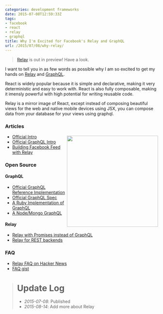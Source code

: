 ```yaml
---
categories: development frameworks
date: 2015-07-08T12:59:33Z
tags:
- facebook
- react
- relay
- graphql
title: Why I'm Excited for Facebook's Relay and GraphQL
url: /2015/07/08/why-relay/
---
```


> [Relay][relay-preview] is out in preview! Have a look.

I want to tell you in as few words as possible why I am so excited to get my
hands on [Relay][relay] and [GraphQL][graphql].

React is widely popular because it is simple and declarative, making it very
deterministic and easy to work with. React is also fully composable, making
it imensly powerful with high potential for writing reusable code.

Relay is a mirror image of React, except instead of composing beautiful views
for the web and native mobile devices using JSX, you can compose data from your
database for your views using graphql.

<image style="float: right; height: 300px; margin-top: 50px;" src="https://s3.amazonaws.com/media-p.slid.es/uploads/espenhovlandsdal/images/566501/react-logo-colored.png"/>

### Articles
- [Official Intro](https://facebook.github.io/react/blog/2015/02/20/introducing-relay-and-graphql.html)
- [Official GraphQL Intro](https://facebook.github.io/react/blog/2015/05/01/graphql-introduction.html)
- [Building Facebook Feed with Relay](http://facebook.github.io/react/blog/2015/03/19/building-the-facebook-news-feed-with-relay.html)

### Open Source

#### GraphQL

- [Official GraphQL Reference Implementation](https://github.com/graphql/graphql-js)
- [Official GraphQL Spec](https://github.com/facebook/graphql)
- [A Ruby Implementation of GraphQL](https://github.com/rmosolgo/graphql-ruby)
- [A Node/Mongo GraphQL](https://github.com/RisingStack/graphql-server)

#### Relay

- [Relay with Promises instead of GraphQL](https://github.com/RickWong/react-transmit)
- [Relay for REST backends](https://github.com/joakimbeng/relae)

### FAQ
- [Relay FAQ on Hacker News](https://news.ycombinator.com/item?id=8977229)
- [FAQ gist](https://gist.github.com/wincent/598fa75e22bdfa44cf47)

> # Update Log
> - *2015-07-08*: Published
> - *2015-08-14*: Add more about Relay

[graphql]:https://github.com/facebook/graphql
[relay]:http://facebook.github.io/react/blog/2015/03/19/building-the-facebook-news-feed-with-relay.html
[relay-preview]:https://facebook.github.io/relay/
